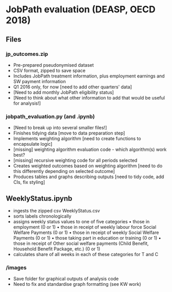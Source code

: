 # JobPath evaluation (DEASP, OECD 2018)

## Files
### jp_outcomes.zip
- Pre-prepared pseudonymised dataset
- CSV format, zipped to save space
- Includes JobPath treatment information, plus employment earnings and SW payment information
- Q1 2016 only, for now [need to add other quarters' data]
- [Need to add monthly JobPath eligibility status]
- [Need to think about what other information to add that would be useful for analysis!]

### jobpath_evaluation.py (and .ipynb)
- [Need to break up into several smaller files!]
- Finishes tidying data [move to data preparation step]
- Implements weighting algorithm [need to create functions to encapsulate logic]
- [missing] weighting algorithm evaluation code - which algorithm(s) work best?
- [missing] recursive weighting code for all periods selected
- Creates weighted outcomes based on weighting algorithm [need to do this differently depending on selected outcome]
- Produces tables and graphs describing outputs [need to tidy code, add CIs, fix styling]

## WeeklyStatus.ipynb
 - ingests the zipped csv WeeklyStatus.csv
 - sorts labels chronologically
 - assigns weekly status values to one of five categories 
      • those in employment (0 or 1)
      •	those in receipt of weekly labour force Social Welfare Payments (0 or 1)
      •	those in receipt of weekly Social Welfare Payments (0 or 1)
      •	those taking part in education or training (0 or 1)
      •	those in receipt of Other social welfare payments (Child Benefit, Household Benefit Package, etc.) (0 or 1)
- calculates share of all weeks in each of these categories for T and C

### /images
- Save folder for graphical outputs of analysis code
- Need to fix and standardise graph formatting (see KW work)
